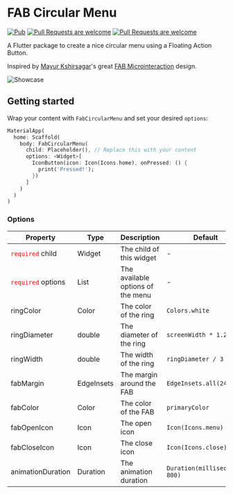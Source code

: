 # FAB Circular Menu 
[![Pub](https://img.shields.io/pub/v/fab_circular_menu.svg)](https://pub.dev/packages/fab_circular_menu)
[![Pull Requests are welcome](https://img.shields.io/badge/license-MIT-blue)](https://github.com/marianocordoba/fab-circular-menu/blob/master/LICENSE)
[![Pull Requests are welcome](https://img.shields.io/badge/PRs-welcome-brightgreen)](https://github.com/marianocordoba/fab-circular-menu/pulls)

A Flutter package to create a nice circular menu using a Floating Action Button.

Inspired by [Mayur Kshirsagar](https://dribbble.com/mayurksgr)'s great [FAB Microinteraction](https://dribbble.com/shots/4354100-Daily-UI-Challenge-Day-75-FAB-Microinteraction) design.

![Showcase](https://i.imgur.com/vjAvdoR.gif)

## Getting started

Wrap your content with `FabCircularMenu` and set your desired `options`:


```dart
MaterialApp(
  home: Scaffold(
    body: FabCircularMenu(
      child: Placeholder(), // Replace this with your content
      options: <Widget>[
        IconButton(icon: Icon(Icons.home), onPressed: () {
          print('Pressed!');
        })
      ]
    )
  )
)
```

### Options

| Property | Type | Description | Default |
|----------|------|-------------|---------|
| <font color="ff0000">`required`</font> child | Widget | The child of this widget | - 
| <font color="ff0000">`required`</font> options | List<Widget> | The available options of the menu | -
| ringColor | Color | The color of the ring | `Colors.white`
| ringDiameter | double | The diameter of the ring | `screenWidth * 1.2`
| ringWidth | double | The width of the ring | `ringDiameter / 3`
| fabMargin | EdgeInsets | The margin around the FAB | `EdgeInsets.all(24.0)`
| fabColor | Color | The color of the FAB | `primaryColor`
| fabOpenIcon | Icon | The open icon | `Icon(Icons.menu)`
| fabCloseIcon | Icon | The close icon | `Icon(Icons.close)`
| animationDuration | Duration | The animation duration | `Duration(milliseconds: 800)`
